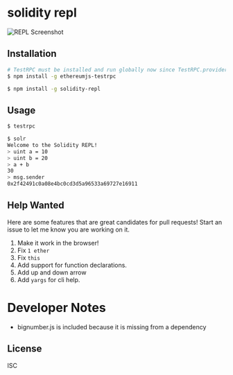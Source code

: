 # solidity repl

![REPL Screenshot](https://raw.githubusercontent.com/raineorshine/solidity-repl/master/screenshot.png)

## Installation

```sh
# TestRPC must be installed and run globally now since TestRPC.provider() does not work
$ npm install -g ethereumjs-testrpc

$ npm install -g solidity-repl
```

## Usage

```sh
$ testrpc

$ solr
Welcome to the Solidity REPL!
> uint a = 10
> uint b = 20
> a + b
30
> msg.sender
0x2f42491c0a08e4bc0cd3d5a96533a69727e16911
```

## Help Wanted

Here are some features that are great candidates for pull requests! Start an issue to let me know you are working on it.

1. Make it work in the browser!
1. Fix `1 ether`
1. Fix `this`
1. Add support for function declarations.
1. Add up and down arrow
1. Add `yargs` for cli help.

# Developer Notes

- bignumber.js is included because it is missing from a dependency

## License

ISC
